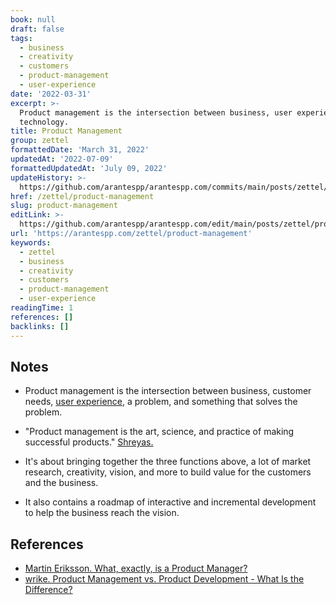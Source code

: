 ```yaml
---
book: null
draft: false
tags:
  - business
  - creativity
  - customers
  - product-management
  - user-experience
date: '2022-03-31'
excerpt: >-
  Product management is the intersection between business, user experience, and
  technology.
title: Product Management
group: zettel
formattedDate: 'March 31, 2022'
updatedAt: '2022-07-09'
formattedUpdatedAt: 'July 09, 2022'
updateHistory: >-
  https://github.com/arantespp/arantespp.com/commits/main/posts/zettel/product-management.md
href: /zettel/product-management
slug: product-management
editLink: >-
  https://github.com/arantespp/arantespp.com/edit/main/posts/zettel/product-management.md
url: 'https://arantespp.com/zettel/product-management'
keywords:
  - zettel
  - business
  - creativity
  - customers
  - product-management
  - user-experience
readingTime: 1
references: []
backlinks: []
---
```


## Notes

- Product management is the intersection between business, customer needs, [user experience](/zettel/user-experience), a problem, and something that solves the problem.

- "Product management is the art, science, and practice of making successful products." [Shreyas.](https://twitter.com/shreyas/status/1545222433254232064)

- It's about bringing together the three functions above, a lot of market research, creativity, vision, and more to build value for the customers and the business.

- It also contains a roadmap of interactive and incremental development to help the business reach the vision.

## References

- [Martin Eriksson. What, exactly, is a Product Manager?](https://www.mindtheproduct.com/what-exactly-is-a-product-manager/)
- [wrike. Product Management vs. Product Development - What Is the Difference?](https://www.wrike.com/product-management-guide/faq/product-management-vs-product-development-what-is-the-difference/)
